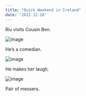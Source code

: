 ```yaml
---
title: "Quick Weekend in Ireland"
date: "2012-12-28"
---
```


Riu visits Cousin Ben.

![image](images/tumblr_inline_mfldqbuNOc1qlj3bd.jpg)

He’s a comedian.

![image](images/tumblr_inline_mfldrgvh0Y1qlj3bd.jpg)

He makes her laugh.

![image](images/tumblr_inline_mfldsn0PBC1qlj3bd.jpg)

Pair of messers.
